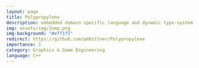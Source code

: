 ```yaml
---
layout: page
title: Polypropylene
description: embedded domain-specific language and dynamic type-system for polymorphism-aware entity component systems
img: assets/img/Jump.png
img-background: "#eff1f5"
redirect: https://github.com/pmbittner/Polypropylene
importance: 1
category: Graphics & Game Engineering
language: C++
---
```


